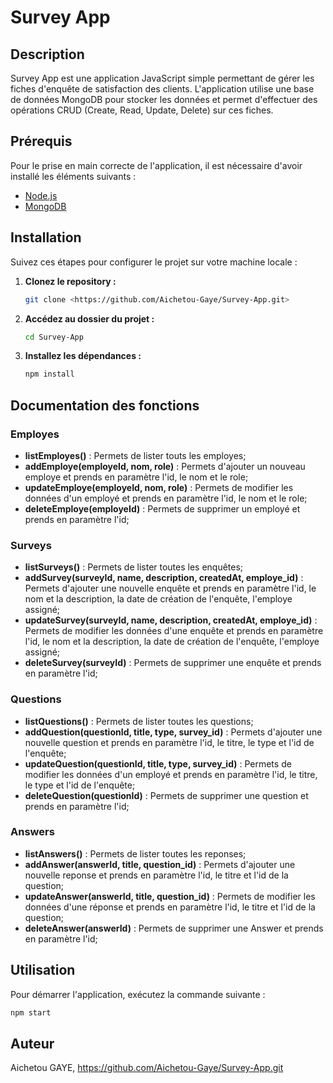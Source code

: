 # Survey App

## Description

Survey App est une application JavaScript simple permettant de gérer les fiches d'enquête de satisfaction des clients. L'application utilise une base de données MongoDB pour stocker les données et permet d'effectuer des opérations CRUD (Create, Read, Update, Delete) sur ces fiches.

## Prérequis

Pour le prise en main correcte de l'application, il est nécessaire d'avoir installé les éléments suivants :

- [Node.js](https://nodejs.org/)
- [MongoDB](https://www.mongodb.com/try/download/community)

## Installation 

Suivez ces étapes pour configurer le projet sur votre machine locale :

1. **Clonez le repository :**

    ```bash
    git clone <https://github.com/Aichetou-Gaye/Survey-App.git>
    ```

2. **Accédez au dossier du projet :**

    ```bash
    cd Survey-App
    ```

3. **Installez les dépendances :**

    ```bash
    npm install
    ```

## Documentation des fonctions 

### Employes

- **listEmployes()** : Permets de lister touts les employes;
- **addEmploye(employeId, nom, role)** : Permets d'ajouter un nouveau employe et prends en paramètre l'id, le nom et le role;
- **updateEmploye(employeId, nom, role)** : Permets de modifier les données d'un employé et prends en paramètre l'id, le nom et le role;
- **deleteEmploye(employeId)** : Permets de supprimer un employé et prends en paramètre l'id;

### Surveys

- **listSurveys()** : Permets de lister toutes les enquêtes;
- **addSurvey(surveyId, name, description, createdAt, employe_id)** : Permets d'ajouter une nouvelle enquête et prends en paramètre l'id, le nom et la description, la date de création de l'enquête, l'employe assigné;
- **updateSurvey(surveyId, name, description, createdAt, employe_id)** : Permets de modifier les données d'une enquête et prends en paramètre l'id, le nom et la description, la date de création de l'enquête, l'employe assigné;
- **deleteSurvey(surveyId)** : Permets de supprimer une enquête et prends en paramètre l'id;

### Questions

- **listQuestions()** : Permets de lister toutes les questions;
- **addQuestion(questionId, title, type, survey_id)** : Permets d'ajouter une nouvelle question et prends en paramètre l'id, le titre, le type et l'id de l'enquête;
- **updateQuestion(questionId, title, type, survey_id)** : Permets de modifier les données d'un employé et prends en paramètre l'id, le titre, le type et l'id de l'enquête;
- **deleteQuestion(questionId)** : Permets de supprimer une question et prends en paramètre l'id;

### Answers

- **listAnswers()** : Permets de lister toutes les reponses;
- **addAnswer(answerId, title, question_id)** : Permets d'ajouter une nouvelle reponse et prends en paramètre l'id, le titre et l'id de la question;
- **updateAnswer(answerId, title, question_id)** : Permets de modifier les données d'une réponse et prends en paramètre l'id, le titre et l'id de la question;
- **deleteAnswer(answerId)** : Permets de supprimer une Answer et prends en paramètre l'id;

## Utilisation

Pour démarrer l'application, exécutez la commande suivante :

```bash
npm start
```
## Auteur

Aichetou GAYE, https://github.com/Aichetou-Gaye/Survey-App.git

